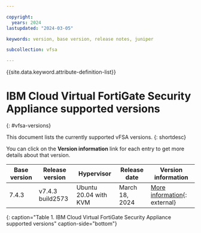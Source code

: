 ```yaml
---

copyright:
  years: 2024
lastupdated: "2024-03-05"

keywords: version, base version, release notes, juniper

subcollection: vfsa

---
```


{{site.data.keyword.attribute-definition-list}}

# IBM Cloud Virtual FortiGate Security Appliance supported versions
{: #vfsa-versions}

This document lists the currently supported vFSA versions.
{: shortdesc}

You can click on the **Version information** link for each entry to get more details about that version.

| Base version | Release version | Hypervisor | Release date | Version information |
| --- | --- | --- | --- | --- |
| 7.4.3 | v7.4.3 build2573 | Ubuntu 20.04 with KVM | March 18, 2024 | [More information](https://docs.fortinet.com/document/FortiGate/7.4.3/fortios-release-notes/760203){: external} |
{: caption="Table 1. IBM Cloud Virtual FortiGate Security Appliance supported versions" caption-side="bottom"}
